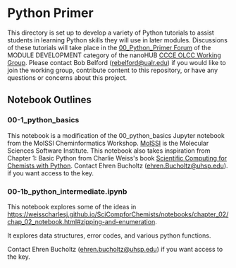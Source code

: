 # Python Primer
This directory is set up to develop a variety of Python tutorials to assist students in learning Python skills they will use in later modules. Discussions of these tutorials will take place in the [00_Python_Primer Forum](https://nanohub.org/groups/ccce/forum/module-development/0-general-discussion-and-information) of the MODULE DEVELOPMENT category of the nanoHUB [CCCE OLCC Working Group](https://nanohub.org/groups/ccce/forum). Please contact Bob Belford (rebelford@ualr.edu) if you would like to join the working group, contribute content to this repository, or have any questions or concerns about this project.

## Notebook Outlines
### 00-1_python_basics
This notebook is a modification of the 00_python_basics Jupyter notebook from the MolSSI Cheminformatics Workshop. [MolSSI](https://molssi.org/) is the Molecular Sciences Software Institute. This notebook also takes inspiration from Chapter 1: Basic Python from Charlie Weiss's book [Scientific Computing for Chemists with Python](https://weisscharlesj.github.io/SciCompforChemists/notebooks/introduction/intro.html). Contact Ehren Bucholtz (ehren.Bucholtz@uhsp.edu). if you want access to the key.  

### 00-1b_python_intermediate.ipynb

This notebook explores some of the ideas in https://weisscharlesj.github.io/SciCompforChemists/notebooks/chapter_02/chap_02_notebook.html#zipping-and-enumeration.  

It explores data structures, error codes, and various python functions.

Contact Ehren Bucholtz (ehren.bucholtz@uhsp.edu) if you want access to the key.

 